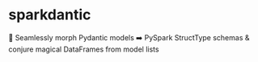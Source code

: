 # sparkdantic
🧩 Seamlessly morph Pydantic models ➡️ PySpark StructType schemas &amp; conjure magical DataFrames from model lists
